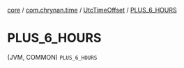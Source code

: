[core](../../index.md) / [com.chrynan.time](../index.md) / [UtcTimeOffset](index.md) / [PLUS_6_HOURS](./-p-l-u-s_6_-h-o-u-r-s.md)

# PLUS_6_HOURS

(JVM, COMMON) `PLUS_6_HOURS`